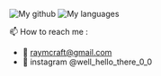 
![My github](https://github-readme-stats.vercel.app/api?username=sOmEoNe2lOvEgIt&show_icons=true&theme=transparent&hide_border=true)
![My languages](https://github-readme-stats.vercel.app/api/top-langs/?username=sOmEoNe2lOvEgIt&show_icons=true&count_private=true&theme=transparent&hide_border=true)


📫 How to reach me :
  - 🔗 raymcraft@gmail.com
  - 📸 instagram @well_hello_there_0_0

<!---
sOmEoNe2lOvEgIt/sOmEoNe2lOvEgIt is a ✨ special ✨ repository because its `README.md` (this file) appears on your GitHub profile.
You can click the Preview link to take a look at your changes.
--->
